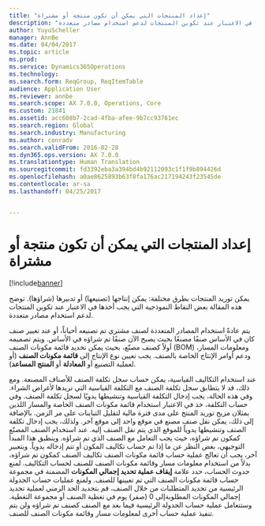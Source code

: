 ```yaml
---
title: "إعداد المنتجات التي يمكن أن تكون منتجة أو مشتراة"
description: "يمكن توريد المنتجات بطرق مختلفة: يمكن إنتاجها (تصنيعها) أو تدبيرها (شراؤها). توضح هذه المقالة بعض النقاط النموذجية التي يجب أخذها في الاعتبار عند تكوين المنتجات لدعم استخدام مصادر متعددة."
author: YuyuScheller
manager: AnnBe
ms.date: 04/04/2017
ms.topic: article
ms.prod: 
ms.service: Dynamics365Operations
ms.technology: 
ms.search.form: ReqGroup, ReqItemTable
audience: Application User
ms.reviewer: annbe
ms.search.scope: AX 7.0.0, Operations, Core
ms.custom: 21841
ms.assetid: acc608b7-2cad-4fba-afee-9b7cc93761ec
ms.search.region: Global
ms.search.industry: Manufacturing
ms.author: conradv
ms.search.validFrom: 2016-02-28
ms.dyn365.ops.version: AX 7.0.0
ms.translationtype: Human Translation
ms.sourcegitcommit: fd3392eba3a394bd4b92112093c1f1f9b894426d
ms.openlocfilehash: a0ae8625893b63f8fa176ac217194243f23545de
ms.contentlocale: ar-sa
ms.lasthandoff: 04/25/2017


---
```


# <a name="set-up-products-that-can-be-produced-or-procured"></a>إعداد المنتجات التي يمكن أن تكون منتجة أو مشتراة

[!include[banner](../includes/banner.md)]


يمكن توريد المنتجات بطرق مختلفة: يمكن إنتاجها (تصنيعها) أو تدبيرها (شراؤها). توضح هذه المقالة بعض النقاط النموذجية التي يجب أخذها في الاعتبار عند تكوين المنتجات لدعم استخدام مصادر متعددة. 

يتم عادةً استخدام المصادر المتعددة لصنف مشتري تم تصنيعه أحياناً، أو عند تغيير صنف كان في الأساس صنفًا مصنعًا بحيث يصبح الآن صنفًا تم شراؤه في الأساس. ويتم تصميمه أولاً كصنف مصنّع، بحيث يمكن تحديد قائمة مكونات الصنف (BOM) ومعلومات المسار، ودعم أوامر الإنتاج الخاصة بالصنف. يجب تعيين نوع الإنتاج إلى **قائمة مكونات الصنف** (أو لعملية التصنيع أو **المعادلة** أو **المنتج المساعد**).

عند استخدام التكاليف القياسية، يمكن حساب سجل تكلفة الصنف للأصناف المصنعة. ومع ذلك، قد لا يتطابق سجل تكلفة الصنف مع التكلفة القياسية التي تريدها لأغراض الشراء. وفي هذه الحالة، يجب إدخال التكلفة القياسية وتنشيطها يدويًا لسجل تكلفة الصنف. وفي حساب التكلفة، خذ في الاعتبار استخدام قائمة مكونات الصنف الخاصة والمسار اللذين يمثلان مزيج توريد المنتج على مدى فترة مالية لتقليل التباينات على مر الزمن. بالإضافة إلى ذلك، يمكن نقل صنف مصنع في موقع واحد إلى موقع آخر. ولذلك، يجب إدخال تكلفة الصنف وتنشيطها يدوياً للموقع الذي يتم نقل الصنف إليه. عند استخدام الصنف المصنّع كمكون تم شراؤه، حيث يجب التعامل مع الصنف الذي تم شراؤه. وينطبق هذا المبدأ التوجيهي، بغض النظر عن ما إذا تم حساب تكاليف المكون أو تتم إدخاله يدوياً. وبتعبير آخر، يجب أن تعالج عملية حساب قائمة مكونات الصنف تكاليف الصنف كمكون تم شراؤه، بدلاً من استخدام معلومات مسار وقائمة مكونات الصنف للصنف لحساب التكاليف. لمنع حدوث الحساب، حدد علامة **إيقاف عملية تحديد إجمالي المكونات** المضمنة في مجموعة حساب قائمة مكونات الصنف التي تم تعيينها للصنف. ولمنع عمليات حساب الجدولة الرئيسية من تحديد المتطلبات من خلال الصنف، قم بتحديد الحد الزمني لعملية تحديد إجمالي المكونات المطلوبة‬إلى 0 (صفر) يوم في تغطية الصنف أو مجموعة التغطية. وستتعامل عملية حساب الجدولة الرئيسية فيما بعد مع الصنف كصنف تم شراؤه ولن يتم تنفيذ عملية حساب أخرى لمعلومات مسار وقائمة مكونات الصنف للصنف.






